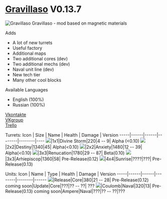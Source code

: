 # [Gravillaso](https://github.com/NickName73/Gravillaso/blob/main/sprites/.Social/logo-smail.png) V0.13.7
![Gravillaso](https://github.com/NickName73/Gravillaso/blob/main/sprites/.Social/logo_0.13-any.png)
Gravillaso - mod based on magnetic materials 
  
Adds
* A lot of new turrets
* Useful factory
* Additional maps
* Two additional cores (dev)
* Two additional mechs (dev)
* Naval unit line (dev)
* New tech tier
* Many other cool blocks

Available Languages
* English (100%)
* Russian (100%)


[Vkontakte](https://vk.com/nickname_73)  
[VKgroup](https://vk.com/gravillaso)  
[Trello](https://trello.com/b/wT73AZQq/gravillaso)

Turrets:
Icon | Size | Name | Health | Damage | Version
-----|------|------|--------|--------|----
![](https://github.com/NickName73/Gravillaso/blob/main/sprites/.Social/icons/tur1.png)|1x1|Divine Storm|220|4 -- 9| Alpha (<0.10)
![](https://github.com/NickName73/Gravillaso/blob/main/sprites/.Social/icons/tur2.png)|2x2|Destiny|1340|45| Alpha(<0.10)
![](https://github.com/NickName73/Gravillaso/blob/main/sprites/.Social/icons/tur3.png)|2x2|Anxiety|1480|12 -- 39| Alpha(<0.10)
![](https://github.com/NickName73/Gravillaso/blob/main/sprites/.Social/icons/tur4.png)|3x3|Renucation|1780|29 -- 87| Beta(0.10)
![](https://github.com/NickName73/Gravillaso/blob/main/sprites/.Social/icons/tur5.png)|3x3|Arhiepiscop|1360|58| Pre-Release(0.12)
![](https://github.com/NickName73/Gravillaso/blob/main/sprites/.Social/icons/tur6.png)|4x4|Sunrise|????|???| Pre-Release(0.13)

Units:
Icon | Name | Type | Health | Damage | Version
-----|------|------|--------|--------|------
![](https://github.com/NickName73/Gravillaso/blob/main/sprites/.Social/icons/units/core1.png)|Release|Core|380|21 -- 28| Pre-Release(0.12)
 coming soon|Update|Core|???|?? -- ??| ???
![](https://github.com/NickName73/Gravillaso/blob/main/sprites/.Social/icons/units/naval1.png)|Coulomb|Naval|320|13| Pre-Release(0.13)
 coming soon|Ampere|Naval|???|?? -- ??|???

